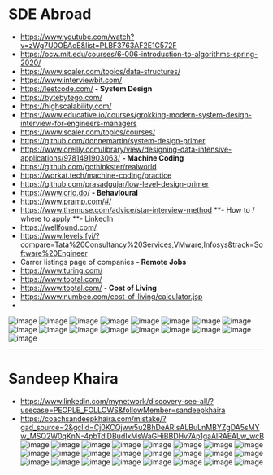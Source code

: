 # SDE Abroad


- https://www.youtube.com/watch?v=zWg7U0OEAoE&list=PLBF3763AF2E1C572F
- https://ocw.mit.edu/courses/6-006-introduction-to-algorithms-spring-2020/
- https://www.scaler.com/topics/data-structures/
- https://www.interviewbit.com/
- https://leetcode.com/
**- System Design**
- https://bytebytego.com/
- https://highscalability.com/
- https://www.educative.io/courses/grokking-modern-system-design-interview-for-engineers-managers
- https://www.scaler.com/topics/courses/
- https://github.com/donnemartin/system-design-primer
- https://www.oreilly.com/library/view/designing-data-intensive-applications/9781491903063/
**- Machine Coding**
- https://github.com/gothinkster/realworld
- https://workat.tech/machine-coding/practice
- https://github.com/prasadgujar/low-level-design-primer
- https://www.crio.do/
**- Behavioural**
- https://www.pramp.com/#/
- https://www.themuse.com/advice/star-interview-method
**- How to / where to apply
**- LinkedIn
- https://wellfound.com/
- https://www.levels.fyi/?compare=Tata%20Consultancy%20Services,VMware,Infosys&track=Software%20Engineer
- Carrer listings page of companies
**- Remote Jobs**
- https://www.turing.com/
- https://www.toptal.com/
- https://www.toptal.com/
**- Cost of Living**
- https://www.numbeo.com/cost-of-living/calculator.jsp
- 




![image](https://github.com/user-attachments/assets/2790d981-a221-4149-a783-d152fcf1d342)
![image](https://github.com/user-attachments/assets/f183b1c9-4f56-4d19-bd9a-02241c7ac952)
![image](https://github.com/user-attachments/assets/dfe2fe50-4e51-4a24-b69b-b7dcd73db8ef)
![image](https://github.com/user-attachments/assets/e7694687-637d-4d5a-8991-3a598ef4fbfc)
![image](https://github.com/user-attachments/assets/b82701a1-dca3-4745-ab64-33e2d935fda0)
![image](https://github.com/user-attachments/assets/d233b82f-f07e-49be-b410-1e83c99588cc)
![image](https://github.com/user-attachments/assets/4a461275-aa87-4f0d-9237-487f87892d7d)
![image](https://github.com/user-attachments/assets/3eb429ed-1290-4f69-840b-6477eb1012c0)
![image](https://github.com/user-attachments/assets/dbaa61ee-8acd-4ef0-bf58-5e0defb7ca34)
![image](https://github.com/user-attachments/assets/9738eeef-6c3a-45f0-a52c-fcccae2fc2a1)
![image](https://github.com/user-attachments/assets/7e4dfa3b-7a82-4741-a655-d30f55f63e5d)
![image](https://github.com/user-attachments/assets/79fc5ff2-af3c-405a-82e3-220354ab6928)
![image](https://github.com/user-attachments/assets/8601062a-6599-4636-a285-2cd0ea466ca3)
![image](https://github.com/user-attachments/assets/35dfc578-8475-4f76-bb80-7c2184fd0c97)
![image](https://github.com/user-attachments/assets/0ecbf0f7-1bd6-41a7-be58-d86788d93c32)
![image](https://github.com/user-attachments/assets/ebbb7309-8203-4d35-bd95-ece81a17199c)
![image](https://github.com/user-attachments/assets/844295f6-9a39-4c58-bf72-6390eb2cfb58)


---
# Sandeep Khaira
- https://www.linkedin.com/mynetwork/discovery-see-all/?usecase=PEOPLE_FOLLOWS&followMember=sandeepkhaira
- https://coachsandeepkhaira.com/mistake/?gad_source=2&gclid=Cj0KCQjww5u2BhDeARIsALBuLnMBYZgDA5sMYw_MSQ2W0qKnN-4pbTdlDBudIxMsWaGHiBBDHv7Ap1gaAlRAEALw_wcB
![image](https://github.com/user-attachments/assets/9f90ddd5-8c49-4ea5-a2a5-111ab1eca2f9)
![image](https://github.com/user-attachments/assets/5f78bdde-c143-4824-975d-750e50065685)
![image](https://github.com/user-attachments/assets/0fba120e-49e1-4758-bf7f-ff1ebb661b1c)
![image](https://github.com/user-attachments/assets/4c7fdfa4-ab73-407d-9675-667ace8e4c65)
![image](https://github.com/user-attachments/assets/a1930f57-31b7-48c2-9d2b-bc91cef102cb)
![image](https://github.com/user-attachments/assets/cabb3e89-0586-4724-870e-857a069449b2)
![image](https://github.com/user-attachments/assets/a28f4755-f726-491a-9748-f443c9948b7c)
![image](https://github.com/user-attachments/assets/92758369-78eb-4432-8f85-6501840c377d)
![image](https://github.com/user-attachments/assets/e6a01fd9-b2a3-4acc-9034-0b1405489149)
![image](https://github.com/user-attachments/assets/f0b8e006-9b71-45d1-bbff-19815a9ebca3)
![image](https://github.com/user-attachments/assets/fa385fe7-695f-4588-ad1d-05daf6654438)
![image](https://github.com/user-attachments/assets/91a9892c-a90d-4b9c-957f-87713dfe5feb)
![image](https://github.com/user-attachments/assets/00bf3b75-691e-4c79-9fc8-4e46f7e6b974)
![image](https://github.com/user-attachments/assets/b8cbf834-8dc8-4806-b49f-984e059152f0)
![image](https://github.com/user-attachments/assets/d51c6f24-d831-4456-b85c-9e6f74b0e0e4)
![image](https://github.com/user-attachments/assets/295431a6-63f8-4ea6-b28f-663b7c1972db)
![image](https://github.com/user-attachments/assets/9ab32163-e6aa-409a-aa36-dadebf25677a)
![image](https://github.com/user-attachments/assets/34bf4a78-2aef-41ae-8e72-63f3f8e5c55b)
![image](https://github.com/user-attachments/assets/2fbef51c-d3dd-4481-b744-aec2f5fade72)
![image](https://github.com/user-attachments/assets/62aa3119-a802-49f4-aac0-d40b75e2116d)
![image](https://github.com/user-attachments/assets/da7d9749-9792-4dde-aabd-6fe27777d73d)
![image](https://github.com/user-attachments/assets/88adff92-3241-47b3-af85-2620b4c9f315)
![image](https://github.com/user-attachments/assets/852bfda5-983e-4150-bcad-9b82674e4561)
![image](https://github.com/user-attachments/assets/7f162603-09af-4fb4-9b13-9793f603f1a8)

























